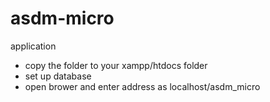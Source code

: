 # asdm-micro
application
<!doctype html>
<body>
<div>
<ul>
  <li>copy the folder to your xampp/htdocs folder</li>
  <li>set up database </li>
  <li>open brower and enter address as localhost/asdm_micro</li>
</ul>


</div>
</body>
</html>
